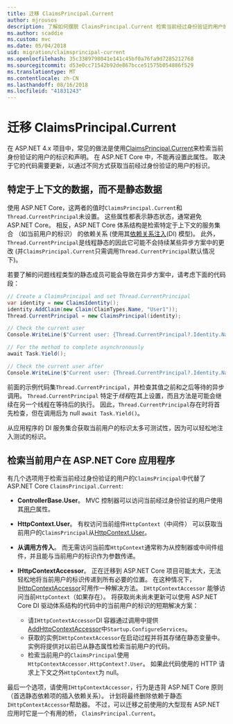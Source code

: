 ```yaml
---
title: 迁移 ClaimsPrincipal.Current
author: mjrousos
description: 了解如何摆脱 ClaimsPrincipal.Current 检索当前经过身份验证的用户的标识和 ASP.NET Core 中的声明。
ms.author: scaddie
ms.custom: mvc
ms.date: 05/04/2018
uid: migration/claimsprincipal-current
ms.openlocfilehash: 35c3389798041e141c45bf0a76fa9d7285212768
ms.sourcegitcommit: d53e0cc71542b92de867bcce51575b054886f529
ms.translationtype: MT
ms.contentlocale: zh-CN
ms.lasthandoff: 08/16/2018
ms.locfileid: "41831243"
---
```

# <a name="migrate-from-claimsprincipalcurrent"></a>迁移 ClaimsPrincipal.Current

在 ASP.NET 4.x 项目中，常见的做法是使用[ClaimsPrincipal.Current](/dotnet/api/system.security.claims.claimsprincipal.current)来检索当前身份验证的用户的标识和声明。 在 ASP.NET Core 中，不能再设置此属性。 取决于它的代码需要更新，以通过不同方式获取当前经过身份验证的用户的标识。

## <a name="context-specific-data-instead-of-static-data"></a>特定于上下文的数据，而不是静态数据

使用 ASP.NET Core，这两者的值时`ClaimsPrincipal.Current`和`Thread.CurrentPrincipal`未设置。 这些属性都表示静态状态，通常避免 ASP.NET Core。 相反，ASP.NET Core 体系结构是检索特定于上下文的服务集合 （如当前用户的标识） 的依赖关系 (使用其[依赖关系注入](xref:fundamentals/dependency-injection)(DI) 模型)。 此外，`Thread.CurrentPrincipal`是线程静态的因此它可能不会持续某些异步方案中的更改 (并`ClaimsPrincipal.Current`只需调用`Thread.CurrentPrincipal`默认情况下)。

若要了解的问题线程类型的静态成员可能会导致在异步方案中，请考虑下面的代码段：

```csharp
// Create a ClaimsPrincipal and set Thread.CurrentPrincipal
var identity = new ClaimsIdentity();
identity.AddClaim(new Claim(ClaimTypes.Name, "User1"));
Thread.CurrentPrincipal = new ClaimsPrincipal(identity);

// Check the current user
Console.WriteLine($"Current user: {Thread.CurrentPrincipal?.Identity.Name}");

// For the method to complete asynchronously
await Task.Yield();

// Check the current user after
Console.WriteLine($"Current user: {Thread.CurrentPrincipal?.Identity.Name}");
```

前面的示例代码集`Thread.CurrentPrincipal`，并检查其值之前和之后等待的异步调用。 `Thread.CurrentPrincipal` 特定于*线程*在其上设置，而且方法是可能会继续在另一个线程在等待后的执行。 因此，`Thread.CurrentPrincipal`存在时将首先检查，但在调用后为 null `await Task.Yield()`。

从应用程序的 DI 服务集合获取当前用户的标识太多可测试性，因为可以轻松地注入测试的标识。

## <a name="retrieve-the-current-user-in-an-aspnet-core-app"></a>检索当前用户在 ASP.NET Core 应用程序

有几个选项用于检索当前经过身份验证的用户的`ClaimsPrincipal`中代替了 ASP.NET Core `ClaimsPrincipal.Current`:

* **ControllerBase.User**。 MVC 控制器可以访问当前经过身份验证的用户使用其[用户](/dotnet/api/microsoft.aspnetcore.mvc.controllerbase.user)属性。
* **HttpContext.User**。 有权访问当前组件`HttpContext`（中间件） 可以获取当前用户的`ClaimsPrincipal`从[HttpContext.User](/dotnet/api/microsoft.aspnetcore.http.httpcontext.user)。
* **从调用方传入**。 而无需访问当前库`HttpContext`通常称为从控制器或中间件组件，并且能与当前用户的标识作为参数传递。
* **IHttpContextAccessor**。 正在迁移到 ASP.NET Core 项目可能太大，无法轻松地将当前用户的标识传递到所有必要的位置。 在这种情况下， [IHttpContextAccessor](/dotnet/api/microsoft.aspnetcore.http.ihttpcontextaccessor)可用作一种解决方法。 `IHttpContextAccessor` 能够访问当前`HttpContext`（如果存在）。 将获取尚未尚未更新可以使用 ASP.NET Core DI 驱动体系结构的代码中的当前用户的标识的短期解决方案：

  * 请`IHttpContextAccessor`DI 容器通过调用中提供[AddHttpContextAccessor](https://github.com/aspnet/Hosting/issues/793)中`Startup.ConfigureServices`。
  * 获取的实例`IHttpContextAccessor`在启动过程并将其存储在静态变量中。 实例将提供对以前已从静态属性检索当前用户的代码。
  * 检索当前用户的`ClaimsPrincipal`使用`HttpContextAccessor.HttpContext?.User`。 如果此代码使用的 HTTP 请求上下文之外`HttpContext`为 null。

最后一个选项，请使用`IHttpContextAccessor`，行为是违背 ASP.NET Core 原则 （首选静态依赖项的插入依赖关系）。 计划将最终删除依赖于静态`IHttpContextAccessor`帮助器。 不过，可以迁移之前使用的大型现有 ASP.NET 应用时它是一个有用的桥， `ClaimsPrincipal.Current`。
